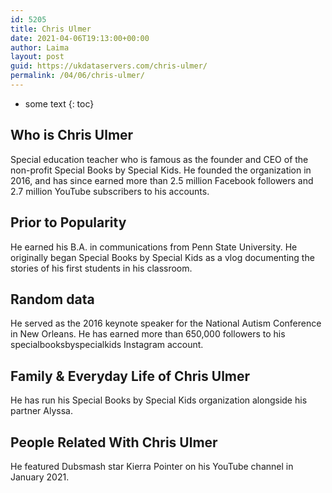 ```yaml
---
id: 5205
title: Chris Ulmer
date: 2021-04-06T19:13:00+00:00
author: Laima
layout: post
guid: https://ukdataservers.com/chris-ulmer/
permalink: /04/06/chris-ulmer/
---
```


* some text
{: toc}


## Who is Chris Ulmer
                  
                  
                  
Special education teacher who is famous as the founder and CEO of the non-profit Special Books by Special Kids. He founded the organization in 2016, and has since earned more than 2.5 million Facebook followers and 2.7 million YouTube subscribers to his accounts. 
                  
              
            
              
            
                
                
                
## Prior to Popularity
                  
                  
                  
He earned his B.A. in communications from Penn State University. He originally began Special Books by Special Kids as a vlog documenting the stories of his first students in his classroom. 
                  
              
            
              
            
                
                
                
## Random data
                  
                  
                  
He served as the 2016 keynote speaker for the National Autism Conference in New Orleans. He has earned more than 650,000 followers to his specialbooksbyspecialkids Instagram account. 
                  
              
            
              
            
                
                
                
## Family & Everyday Life of Chris Ulmer
                  
                  
                  
He has run his Special Books by Special Kids organization alongside his partner Alyssa. 
                  
              
            
              
            
                
                
                
## People Related With Chris Ulmer
                  
                  
                  
He featured Dubsmash star Kierra Pointer on his YouTube channel in January 2021.
                  
              
            
              
            
                
              
            
              
              
            
            
              
            
          
          
          